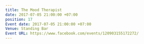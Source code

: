 ```yaml
---
title: The Mood Therapist
date: 2017-07-05 21:00:00 +07:00
position: 17
Event date: 2017-07-05 21:00:00 +07:00
Venue: Standing Bar
Event URL: https://www.facebook.com/events/120903155172272/
---
```


